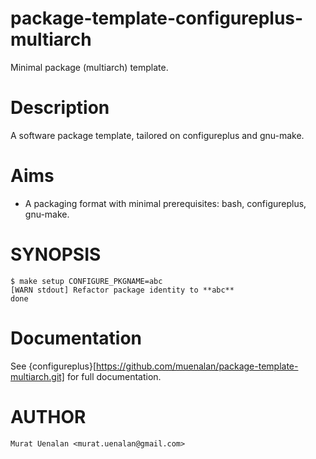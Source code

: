 # package-template-configureplus-multiarch
Minimal package (multiarch) template.

# Description
A software package template, tailored on configureplus and gnu-make.

# Aims
- A packaging format with minimal prerequisites: bash, configureplus, gnu-make.

# SYNOPSIS
    
    $ make setup CONFIGURE_PKGNAME=abc
    [WARN stdout] Refactor package identity to **abc**
    done

# Documentation
See {configureplus}[https://github.com/muenalan/package-template-multiarch.git] for full documentation.

# AUTHOR

    Murat Uenalan <murat.uenalan@gmail.com>
